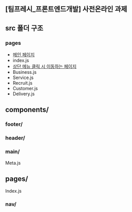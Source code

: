 ## [팀프레시_프론트엔드개발] 사전온라인 과제 

## src 폴더 구조
### pages

- [메인 페이지](https://github.com/ssonnni/Team_Fresh/tree/main/teamfresh-react/src/pages)
- index.js
- [상단 메뉴 클릭 시 이동하는 페이지 ](https://github.com/ssonnni/Team_Fresh/tree/main/teamfresh-react/src/pages/nav)
- Business.js
- Service.js
- Recruit.js
- Customer.js
- Delivery.js

## components/
### footer/
### header/
### main/
Meta.js

## pages/
Index.js
### nav/





